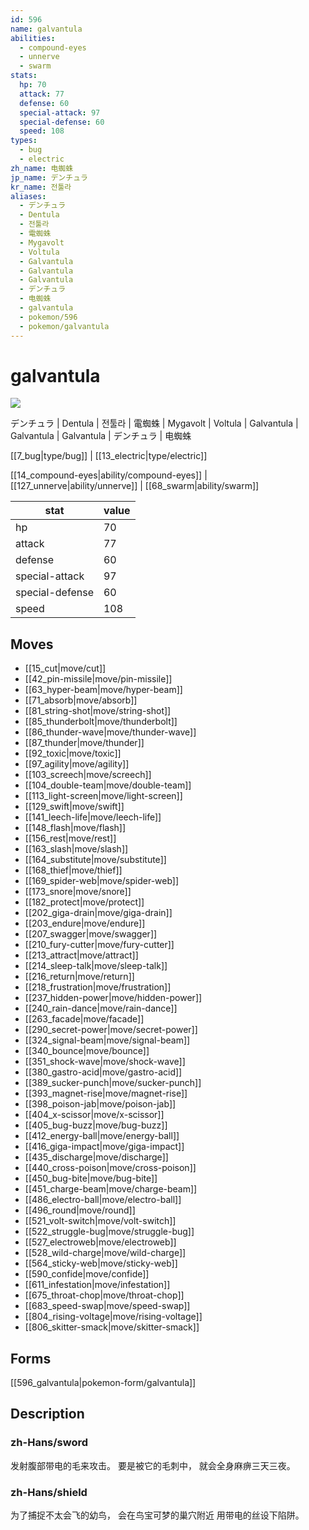 ```yaml
---
id: 596
name: galvantula
abilities:
  - compound-eyes
  - unnerve
  - swarm
stats:
  hp: 70
  attack: 77
  defense: 60
  special-attack: 97
  special-defense: 60
  speed: 108
types:
  - bug
  - electric
zh_name: 电蜘蛛
jp_name: デンチュラ
kr_name: 전툴라
aliases:
  - デンチュラ
  - Dentula
  - 전툴라
  - 電蜘蛛
  - Mygavolt
  - Voltula
  - Galvantula
  - Galvantula
  - Galvantula
  - デンチュラ
  - 电蜘蛛
  - galvantula
  - pokemon/596
  - pokemon/galvantula
---
```

# galvantula

![](https://raw.githubusercontent.com/PokeAPI/sprites/master/sprites/pokemon/596.png)

デンチュラ | Dentula | 전툴라 | 電蜘蛛 | Mygavolt | Voltula | Galvantula | Galvantula | Galvantula | デンチュラ | 电蜘蛛

[[7_bug|type/bug]] | [[13_electric|type/electric]]

[[14_compound-eyes|ability/compound-eyes]] | [[127_unnerve|ability/unnerve]] | [[68_swarm|ability/swarm]]

|stat|value|
|---|---|
|hp|70|
|attack|77|
|defense|60|
|special-attack|97|
|special-defense|60|
|speed|108|


## Moves

- [[15_cut|move/cut]]
- [[42_pin-missile|move/pin-missile]]
- [[63_hyper-beam|move/hyper-beam]]
- [[71_absorb|move/absorb]]
- [[81_string-shot|move/string-shot]]
- [[85_thunderbolt|move/thunderbolt]]
- [[86_thunder-wave|move/thunder-wave]]
- [[87_thunder|move/thunder]]
- [[92_toxic|move/toxic]]
- [[97_agility|move/agility]]
- [[103_screech|move/screech]]
- [[104_double-team|move/double-team]]
- [[113_light-screen|move/light-screen]]
- [[129_swift|move/swift]]
- [[141_leech-life|move/leech-life]]
- [[148_flash|move/flash]]
- [[156_rest|move/rest]]
- [[163_slash|move/slash]]
- [[164_substitute|move/substitute]]
- [[168_thief|move/thief]]
- [[169_spider-web|move/spider-web]]
- [[173_snore|move/snore]]
- [[182_protect|move/protect]]
- [[202_giga-drain|move/giga-drain]]
- [[203_endure|move/endure]]
- [[207_swagger|move/swagger]]
- [[210_fury-cutter|move/fury-cutter]]
- [[213_attract|move/attract]]
- [[214_sleep-talk|move/sleep-talk]]
- [[216_return|move/return]]
- [[218_frustration|move/frustration]]
- [[237_hidden-power|move/hidden-power]]
- [[240_rain-dance|move/rain-dance]]
- [[263_facade|move/facade]]
- [[290_secret-power|move/secret-power]]
- [[324_signal-beam|move/signal-beam]]
- [[340_bounce|move/bounce]]
- [[351_shock-wave|move/shock-wave]]
- [[380_gastro-acid|move/gastro-acid]]
- [[389_sucker-punch|move/sucker-punch]]
- [[393_magnet-rise|move/magnet-rise]]
- [[398_poison-jab|move/poison-jab]]
- [[404_x-scissor|move/x-scissor]]
- [[405_bug-buzz|move/bug-buzz]]
- [[412_energy-ball|move/energy-ball]]
- [[416_giga-impact|move/giga-impact]]
- [[435_discharge|move/discharge]]
- [[440_cross-poison|move/cross-poison]]
- [[450_bug-bite|move/bug-bite]]
- [[451_charge-beam|move/charge-beam]]
- [[486_electro-ball|move/electro-ball]]
- [[496_round|move/round]]
- [[521_volt-switch|move/volt-switch]]
- [[522_struggle-bug|move/struggle-bug]]
- [[527_electroweb|move/electroweb]]
- [[528_wild-charge|move/wild-charge]]
- [[564_sticky-web|move/sticky-web]]
- [[590_confide|move/confide]]
- [[611_infestation|move/infestation]]
- [[675_throat-chop|move/throat-chop]]
- [[683_speed-swap|move/speed-swap]]
- [[804_rising-voltage|move/rising-voltage]]
- [[806_skitter-smack|move/skitter-smack]]

## Forms



[[596_galvantula|pokemon-form/galvantula]]

## Description

### zh-Hans/sword

发射腹部带电的毛来攻击。
要是被它的毛刺中，
就会全身麻痹三天三夜。

### zh-Hans/shield

为了捕捉不太会飞的幼鸟，
会在鸟宝可梦的巢穴附近
用带电的丝设下陷阱。

